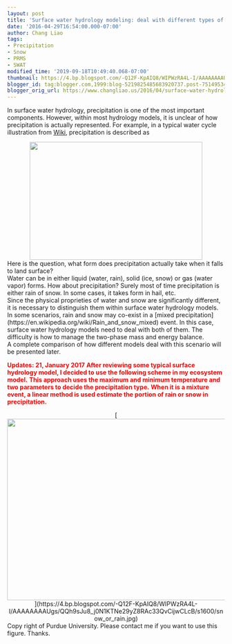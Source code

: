 ```yaml
---
layout: post
title: 'Surface water hydrology modeling: deal with different types of precipitation'
date: '2016-04-29T16:54:00.000-07:00'
author: Chang Liao
tags:
- Precipitation
- Snow
- PRMS
- SWAT
modified_time: '2019-09-18T10:49:40.068-07:00'
thumbnail: https://4.bp.blogspot.com/-Q12F-KpAIQ8/WIPWzRA4L-I/AAAAAAAAUgs/QQh9sJu8_j0N1KTNe29yZ8RAc33QvCijwCLcB/s72-c/snow_or_rain.jpg
blogger_id: tag:blogger.com,1999:blog-5219825485683920737.post-7514953489820814314
blogger_orig_url: https://www.changliao.us/2016/04/surface-water-hydrology-modeling-001.html
---
```


<span style="font-family: inherit;">In surface water hydrology, precipitation 
is one of the most important components. 
<span style="font-family: inherit;">However, within most hydrology models, it 
is unclear of how precipitation is actually represented. 
For example, in a typical water cycle illustration from 
[Wiki](https://en.wikipedia.org/wiki/Precipitation), precipitation is 
described as 
<div style="text-align: center;"><div style="text-align: center;"><img 
height="273" 
src="https://upload.wikimedia.org/wikipedia/commons/9/94/Water_cycle.png" 
width="400" /><div style="text-align: left;">Here is the question, what form 
does precipitation actually take when it falls to land surface?<div 
style="text-align: left;">Water can be in either liquid (water, rain), solid 
(ice, snow) or gas (water vapor) forms. How about precipitation? Surely most 
of time precipitation is either rain of snow. In some cases, it takes form in 
hail, etc.<div style="text-align: left;"> 
<div style="text-align: left;">Since the physical proprieties of water and 
snow are significantly different, it is necessary to distinguish them within 
surface water hydrology models.<div style="text-align: left;">In some 
scenarios, rain and snow may co-exist in a [mixed 
precipitation](https://en.wikipedia.org/wiki/Rain_and_snow_mixed) event. In 
this case, surface water hydrology models need to deal with both of them. The 
difficulty is how to manage the two-phase mass and energy balance.<div 
style="text-align: left;">A complete comparison of how different models deal 
with this scenario will be presented later. 

<span style="color: red;">**Updates: 21, January 2017** 
<span style="color: red;">**After reviewing some typical surface hydrology 
model, I decided to use the following scheme in my ecosystem model.** 
<span style="color: red;">**This approach uses the maximum and minimum 
temperature and two parameters to decide the precipitation type.** 
<span style="color: red;">**When it is a mixture event, a linear method is 
used estimate the portion of rain or snow in precipitation.** 

<div style="text-align: left;"><div class="separator" style="clear: both; 
text-align: center;"><div class="separator" style="clear: both; text-align: 
center;">[<img border="0" height="420" 
src="https://4.bp.blogspot.com/-Q12F-KpAIQ8/WIPWzRA4L-I/AAAAAAAAUgs/QQh9sJu8_j0N1KTNe29yZ8RAc33QvCijwCLcB/s640/snow_or_rain.jpg" 
width="640" 
/>](https://4.bp.blogspot.com/-Q12F-KpAIQ8/WIPWzRA4L-I/AAAAAAAAUgs/QQh9sJu8_j0N1KTNe29yZ8RAc33QvCijwCLcB/s1600/snow_or_rain.jpg) 
<div style="text-align: left;">Copy right of  Purdue University. Please 
contact me if you want to use this figure. Thanks.<div style="text-align: 
left;"> 
<div style="text-align: left;"> 